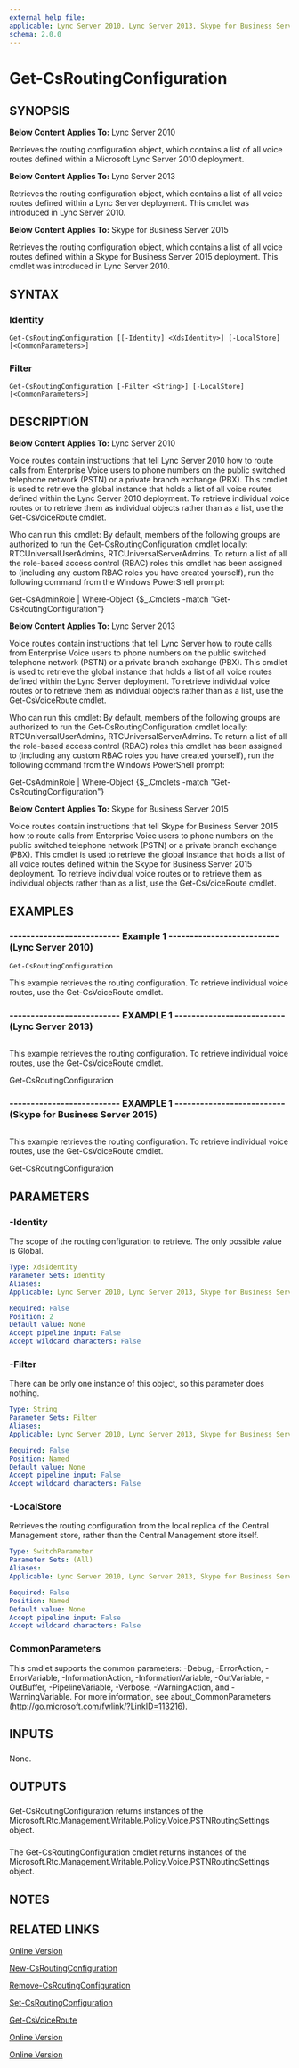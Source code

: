 ```yaml
---
external help file: 
applicable: Lync Server 2010, Lync Server 2013, Skype for Business Server 2015
schema: 2.0.0
---
```


# Get-CsRoutingConfiguration

## SYNOPSIS
**Below Content Applies To:** Lync Server 2010

Retrieves the routing configuration object, which contains a list of all voice routes defined within a Microsoft Lync Server 2010 deployment.

**Below Content Applies To:** Lync Server 2013

Retrieves the routing configuration object, which contains a list of all voice routes defined within a Lync Server deployment.
This cmdlet was introduced in Lync Server 2010.

**Below Content Applies To:** Skype for Business Server 2015

Retrieves the routing configuration object, which contains a list of all voice routes defined within a Skype for Business Server 2015 deployment.
This cmdlet was introduced in Lync Server 2010.



## SYNTAX

### Identity
```
Get-CsRoutingConfiguration [[-Identity] <XdsIdentity>] [-LocalStore] [<CommonParameters>]
```

### Filter
```
Get-CsRoutingConfiguration [-Filter <String>] [-LocalStore] [<CommonParameters>]
```

## DESCRIPTION
**Below Content Applies To:** Lync Server 2010

Voice routes contain instructions that tell Lync Server 2010 how to route calls from Enterprise Voice users to phone numbers on the public switched telephone network (PSTN) or a private branch exchange (PBX).
This cmdlet is used to retrieve the global instance that holds a list of all voice routes defined within the Lync Server 2010 deployment.
To retrieve individual voice routes or to retrieve them as individual objects rather than as a list, use the Get-CsVoiceRoute cmdlet.

Who can run this cmdlet: By default, members of the following groups are authorized to run the Get-CsRoutingConfiguration cmdlet locally: RTCUniversalUserAdmins, RTCUniversalServerAdmins.
To return a list of all the role-based access control (RBAC) roles this cmdlet has been assigned to (including any custom RBAC roles you have created yourself), run the following command from the Windows PowerShell prompt:

Get-CsAdminRole | Where-Object {$_.Cmdlets -match "Get-CsRoutingConfiguration"}

**Below Content Applies To:** Lync Server 2013

Voice routes contain instructions that tell Lync Server how to route calls from Enterprise Voice users to phone numbers on the public switched telephone network (PSTN) or a private branch exchange (PBX).
This cmdlet is used to retrieve the global instance that holds a list of all voice routes defined within the Lync Server deployment.
To retrieve individual voice routes or to retrieve them as individual objects rather than as a list, use the Get-CsVoiceRoute cmdlet.

Who can run this cmdlet: By default, members of the following groups are authorized to run the Get-CsRoutingConfiguration cmdlet locally: RTCUniversalUserAdmins, RTCUniversalServerAdmins.
To return a list of all the role-based access control (RBAC) roles this cmdlet has been assigned to (including any custom RBAC roles you have created yourself), run the following command from the Windows PowerShell prompt:

Get-CsAdminRole | Where-Object {$_.Cmdlets -match "Get-CsRoutingConfiguration"}

**Below Content Applies To:** Skype for Business Server 2015

Voice routes contain instructions that tell Skype for Business Server 2015 how to route calls from Enterprise Voice users to phone numbers on the public switched telephone network (PSTN) or a private branch exchange (PBX).
This cmdlet is used to retrieve the global instance that holds a list of all voice routes defined within the Skype for Business Server 2015 deployment.
To retrieve individual voice routes or to retrieve them as individual objects rather than as a list, use the Get-CsVoiceRoute cmdlet.



## EXAMPLES

### -------------------------- Example 1 -------------------------- (Lync Server 2010)
```
Get-CsRoutingConfiguration
```

This example retrieves the routing configuration.
To retrieve individual voice routes, use the Get-CsVoiceRoute cmdlet.

### -------------------------- EXAMPLE 1 -------------------------- (Lync Server 2013)
```

```

This example retrieves the routing configuration.
To retrieve individual voice routes, use the Get-CsVoiceRoute cmdlet.

Get-CsRoutingConfiguration

### -------------------------- EXAMPLE 1 -------------------------- (Skype for Business Server 2015)
```

```

This example retrieves the routing configuration.
To retrieve individual voice routes, use the Get-CsVoiceRoute cmdlet.

Get-CsRoutingConfiguration

## PARAMETERS

### -Identity
The scope of the routing configuration to retrieve.
The only possible value is Global.

```yaml
Type: XdsIdentity
Parameter Sets: Identity
Aliases: 
Applicable: Lync Server 2010, Lync Server 2013, Skype for Business Server 2015

Required: False
Position: 2
Default value: None
Accept pipeline input: False
Accept wildcard characters: False
```

### -Filter
There can be only one instance of this object, so this parameter does nothing.

```yaml
Type: String
Parameter Sets: Filter
Aliases: 
Applicable: Lync Server 2010, Lync Server 2013, Skype for Business Server 2015

Required: False
Position: Named
Default value: None
Accept pipeline input: False
Accept wildcard characters: False
```

### -LocalStore
Retrieves the routing configuration from the local replica of the Central Management store, rather than the Central Management store itself.

```yaml
Type: SwitchParameter
Parameter Sets: (All)
Aliases: 
Applicable: Lync Server 2010, Lync Server 2013, Skype for Business Server 2015

Required: False
Position: Named
Default value: None
Accept pipeline input: False
Accept wildcard characters: False
```

### CommonParameters
This cmdlet supports the common parameters: -Debug, -ErrorAction, -ErrorVariable, -InformationAction, -InformationVariable, -OutVariable, -OutBuffer, -PipelineVariable, -Verbose, -WarningAction, and -WarningVariable. For more information, see about_CommonParameters (http://go.microsoft.com/fwlink/?LinkID=113216).

## INPUTS

###  
None.

## OUTPUTS

###  
Get-CsRoutingConfiguration returns instances of the Microsoft.Rtc.Management.Writable.Policy.Voice.PSTNRoutingSettings object.

###  
The Get-CsRoutingConfiguration cmdlet returns instances of the Microsoft.Rtc.Management.Writable.Policy.Voice.PSTNRoutingSettings object.

## NOTES

## RELATED LINKS

[Online Version](http://technet.microsoft.com/EN-US/library/37a1cbc9-b8b2-423c-8ebb-7947fdcad24e(OCS.14).aspx)

[New-CsRoutingConfiguration]()

[Remove-CsRoutingConfiguration]()

[Set-CsRoutingConfiguration]()

[Get-CsVoiceRoute]()

[Online Version](http://technet.microsoft.com/EN-US/library/37a1cbc9-b8b2-423c-8ebb-7947fdcad24e(OCS.15).aspx)

[Online Version](http://technet.microsoft.com/EN-US/library/37a1cbc9-b8b2-423c-8ebb-7947fdcad24e(OCS.16).aspx)

